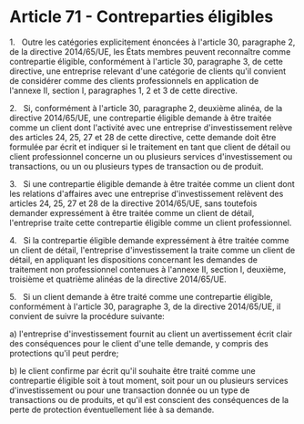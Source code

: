 # Article 71 - Contreparties éligibles


1.   Outre les catégories explicitement énoncées à l'article 30, paragraphe 2, de la directive 2014/65/UE, les États membres peuvent reconnaître comme contrepartie éligible, conformément à l'article 30, paragraphe 3, de cette directive, une entreprise relevant d'une catégorie de clients qu'il convient de considérer comme des clients professionnels en application de l'annexe II, section I, paragraphes 1, 2 et 3 de cette directive.

2.   Si, conformément à l'article 30, paragraphe 2, deuxième alinéa, de la directive 2014/65/UE, une contrepartie éligible demande à être traitée comme un client dont l'activité avec une entreprise d'investissement relève des articles 24, 25, 27 et 28 de cette directive, cette demande doit être formulée par écrit et indiquer si le traitement en tant que client de détail ou client professionnel concerne un ou plusieurs services d'investissement ou transactions, ou un ou plusieurs types de transaction ou de produit.

3.   Si une contrepartie éligible demande à être traitée comme un client dont les relations d'affaires avec une entreprise d'investissement relèvent des articles 24, 25, 27 et 28 de la directive 2014/65/UE, sans toutefois demander expressément à être traitée comme un client de détail, l'entreprise traite cette contrepartie éligible comme un client professionnel.

4.   Si la contrepartie éligible demande expressément à être traitée comme un client de détail, l'entreprise d'investissement la traite comme un client de détail, en appliquant les dispositions concernant les demandes de traitement non professionnel contenues à l'annexe II, section I, deuxième, troisième et quatrième alinéas de la directive 2014/65/UE.

5.   Si un client demande à être traité comme une contrepartie éligible, conformément à l'article 30, paragraphe 3, de la directive 2014/65/UE, il convient de suivre la procédure suivante:

a) l'entreprise d'investissement fournit au client un avertissement écrit clair des conséquences pour le client d'une telle demande, y compris des protections qu'il peut perdre;

b) le client confirme par écrit qu'il souhaite être traité comme une contrepartie éligible soit à tout moment, soit pour un ou plusieurs services d'investissement ou pour une transaction donnée ou un type de transactions ou de produits, et qu'il est conscient des conséquences de la perte de protection éventuellement liée à sa demande.
